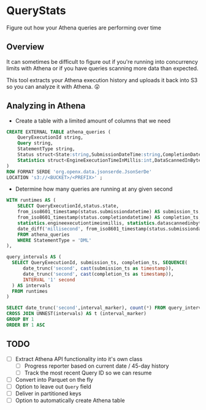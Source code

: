 # QueryStats

Figure out how your Athena queries are performing over time

## Overview

It can sometimes be difficult to figure out if you're running into concurrency limits with Athena or if you have queries scanning more data than expected.

This tool extracts your Athena execution history and uploads it back into S3 so you can analyze it with Athena. 😲

## Analyzing in Athena

- Create a table with a limited amount of columns that we need

```sql
CREATE EXTERNAL TABLE athena_queries (
    QueryExecutionId string,
    Query string,
    StatementType string,
    Status struct<State:string,SubmissionDateTime:string,CompletionDateTime:string>,
    Statistics struct<EngineExecutionTimeInMillis:int,DataScannedInBytes:int>
)
ROW FORMAT SERDE 'org.openx.data.jsonserde.JsonSerDe'
LOCATION 's3://<BUCKET>/<PREFIX>' ;
```

- Determine how many queries are running at any given second

```sql
WITH runtimes AS (
    SELECT QueryExecutionId,status.state,
    from_iso8601_timestamp(status.submissiondatetime) AS submission_ts,
    from_iso8601_timestamp(status.completiondatetime) AS completion_ts,
    statistics.engineexecutiontimeinmillis, statistics.datascannedinbytes,
    date_diff('millisecond', from_iso8601_timestamp(status.submissiondatetime), from_iso8601_timestamp(status.completiondatetime)) AS runtime_diff
    FROM athena_queries
    WHERE StatementType = 'DML'
),

query_intervals AS (
  SELECT QueryExecutionId, submission_ts, completion_ts, SEQUENCE(
      date_trunc('second', cast(submission_ts as timestamp)),
      date_trunc('second', cast(completion_ts as timestamp)),
      INTERVAL '1' second
  ) AS intervals
  FROM runtimes
)

SELECT date_trunc('second',interval_marker), count(*) FROM query_intervals
CROSS JOIN UNNEST(intervals) AS t (interval_marker)
GROUP BY 1
ORDER BY 1 ASC
```

## TODO

- [ ] Extract Athena API functionality into it's own class
  - [ ] Progress reporter based on current date / 45-day history
  - [ ] Track the most recent Query ID so we can resume
- [ ] Convert into Parquet on the fly
- [ ] Option to leave out `Query` field
- [ ] Deliver in partitioned keys
- [ ] Option to automatically create Athena table